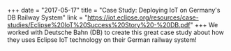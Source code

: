 +++
date = "2017-05-17"
title = "Case Study: Deploying IoT on Germany's DB Railway System"
link = "https://iot.eclipse.org/resources/case-studies/Eclipse%20IoT%20Success%20Story%20-%20DB.pdf"
+++
We worked with Deutsche Bahn (DB) to create this great case study about how they uses Eclipse IoT technology on their German railway system!